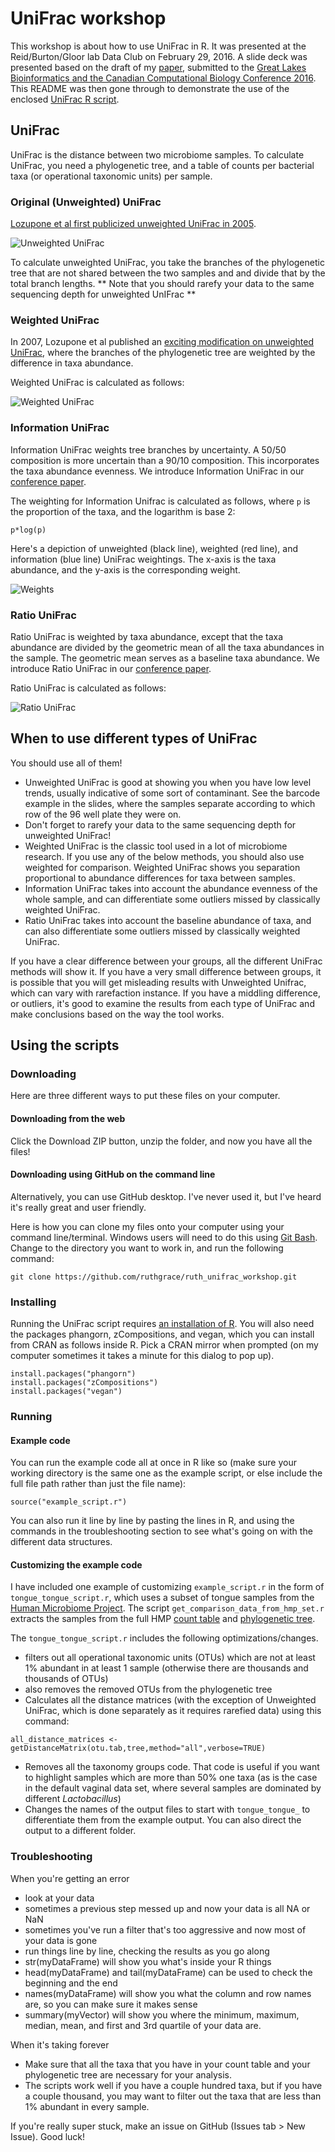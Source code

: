 # UniFrac workshop

This workshop is about how to use UniFrac in R. It was presented at the Reid/Burton/Gloor lab Data Club on February 29, 2016. A slide deck was presented based on the draft of my [paper](expanding_the_unifrac_toolbox.pdf), submitted to the [Great Lakes Bioinformatics and the Canadian Computational Biology Conference 2016](https://www.iscb.org/glbioccbc2016). This README was then gone through to demonstrate the use of the enclosed [UniFrac R script](UniFrac.r).

## UniFrac

UniFrac is the distance between two microbiome samples. To calculate UniFrac, you need a phylogenetic tree, and a table of counts per bacterial taxa (or operational taxonomic units) per sample.

### Original (Unweighted) UniFrac

[Lozupone et al first publicized unweighted UniFrac in 2005](http://aem.asm.org/content/71/12/8228.full).

![Unweighted UniFrac](images_for_README/unifrac.png)

To calculate unweighted UniFrac, you take the branches of the phylogenetic tree that are not shared between the two samples and and divide that by the total branch lengths. ** Note that you should rarefy your data to the same sequencing depth for unweighted UnIFrac **

### Weighted UniFrac

In 2007, Lozupone et al published an [exciting modification on unweighted UniFrac](http://aem.asm.org/content/73/5/1576.long), where the branches of the phylogenetic tree are weighted by the difference in taxa abundance.

Weighted UniFrac is calculated as follows:

![Weighted UniFrac](images_for_README/weighted.png)

### Information UniFrac

Information UniFrac weights tree branches by uncertainty. A 50/50 composition is more uncertain than a 90/10 composition. This incorporates the taxa abundance evenness. We introduce Information UniFrac in our [conference paper](expanding_the_unifrac_toolbox.pdf).

The weighting for Information Unifrac is calculated as follows, where `p` is the proportion of the taxa, and the logarithm is base 2:

```
p*log(p)
```

Here's a depiction of unweighted (black line), weighted (red line), and information (blue line) UniFrac weightings. The x-axis is the taxa abundance, and the y-axis is the corresponding weight.

![Weights](images_for_README/weights.png)

### Ratio UniFrac

Ratio UniFrac is weighted by taxa abundance, except that the taxa abundance are divided by the geometric mean of all the taxa abundances in the sample. The geometric mean serves as a baseline taxa abundance. We introduce Ratio UniFrac in our [conference paper](expanding_the_unifrac_toolbox.pdf).

Ratio UniFrac is calculated as follows:

![Ratio UniFrac](images_for_README/ratio.png)

## When to use different types of UniFrac

You should use all of them!

* Unweighted UniFrac is good at showing you when you have low level trends, usually indicative of some sort of contaminant. See the barcode example in the slides, where the samples separate according to which row of the 96 well plate they were on.
 * Don't forget to rarefy your data to the same sequencing depth for unweighted UniFrac!
* Weighted UniFrac is the classic tool used in a lot of microbiome research. If you use any of the below methods, you should also use weighted for comparison. Weighted UniFrac shows you separation proportional to abundance differences for taxa between samples.
* Information UniFrac takes into account the abundance evenness of the whole sample, and can differentiate some outliers missed by classically weighted UniFrac.
* Ratio UniFrac takes into account the baseline abundance of taxa, and can also differentiate some outliers missed by classically weighted UniFrac.

If you have a clear difference between your groups, all the different UniFrac methods will show it. If you have a very small difference between groups, it is possible that you will get misleading results with Unweighted Unifrac, which can vary with rarefaction instance. If you have a middling difference, or outliers, it's good to examine the results from each type of UniFrac and make conclusions based on the way the tool works.

## Using the scripts

### Downloading

Here are three different ways to put these files on your computer.

#### Downloading from the web

Click the Download ZIP button, unzip the folder, and now you have all the files!

#### Downloading using GitHub on the command line

Alternatively, you can use GitHub desktop. I've never used it, but I've heard it's really great and user friendly.

Here is how you can clone my files onto your computer using your command line/terminal. Windows users will need to do this using [Git Bash](https://git-for-windows.github.io/). Change to the directory you want to work in, and run the following command:

```
git clone https://github.com/ruthgrace/ruth_unifrac_workshop.git
```

### Installing

Running the UniFrac script requires [an installation of R](https://www.r-project.org/). You will also need the packages phangorn, zCompositions, and vegan, which you can install from CRAN as follows inside R. Pick a CRAN mirror when prompted (on my computer sometimes it takes a minute for this dialog to pop up).

```
install.packages("phangorn")
install.packages("zCompositions")
install.packages("vegan")
```

### Running

#### Example code

You can run the example code all at once in R like so (make sure your working directory is the same one as the example script, or else include the full file path rather than just the file name):

```
source("example_script.r")
```

You can also run it line by line by pasting the lines in R, and using the commands in the troubleshooting section to see what's going on with the different data structures.

#### Customizing the example code

I have included one example of customizing `example_script.r` in the form of `tongue_tongue_script.r`, which uses a subset of tongue samples from the [Human Microbiome Project](http://hmpdacc.org/). The script `get_comparison_data_from_hmp_set.r` extracts the samples from the full HMP [count table](http://downloads.hmpdacc.org/data/HMQCP/otu_table_psn_v35.txt.gz) and [phylogenetic tree](http://downloads.hmpdacc.org/data/HMQCP/rep_set_v35.tre.gz).

The `tongue_tongue_script.r` includes the following optimizations/changes.

* filters out all operational taxonomic units (OTUs) which are not at least 1% abundant in at least 1 sample (otherwise there are thousands and thousands of OTUs)
 * also removes the removed OTUs from the phylogenetic tree
* Calculates all the distance matrices (with the exception of Unweighted UniFrac, which is done separately as it requires rarefied data) using this command:
```
all_distance_matrices <- getDistanceMatrix(otu.tab,tree,method="all",verbose=TRUE)
```
* Removes all the taxonomy groups code. That code is useful if you want to highlight samples which are more than 50% one taxa (as is the case in the default vaginal data set, where several samples are dominated by different _Lactobacillus_)
* Changes the names of the output files to start with `tongue_tongue_` to differentiate them from the example output. You can also direct the output to a different folder.

### Troubleshooting

When you're getting an error

* look at your data
 * sometimes a previous step messed up and now your data is all NA or NaN
 * sometimes you've run a filter that's too aggressive and now most of your data is gone
* run things line by line, checking the results as you go along
 * str(myDataFrame) will show you what's inside your R things
 * head(myDataFrame) and tail(myDataFrame) can be used to check the beginning and the end
 * names(myDataFrame) will show you what the column and row names are, so you can make sure it makes sense
 * summary(myVector) will show you where the minimum, maximum, median, mean, and first and 3rd quartile of your data are.

When it's taking forever

* Make sure that all the taxa that you have in your count table and your phylogenetic tree are necessary for your analysis.
 * The scripts work well if you have a couple hundred taxa, but if you have a couple thousand, you may want to filter out the taxa that are less than 1% abundant in every sample.

If you're really super stuck, make an issue on GitHub (Issues tab > New Issue). Good luck!
